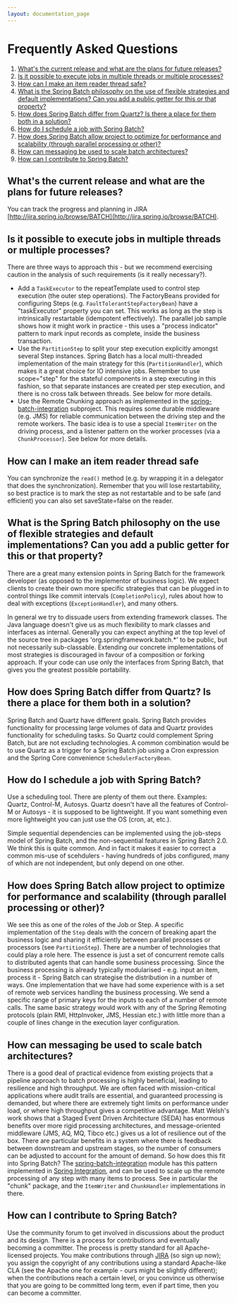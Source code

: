 ```yaml
---
layout: documentation_page
---
```

# Frequently Asked Questions

1. [What's the current release and what are the plans for future releases?](#release)
2. [Is it possible to execute jobs in multiple threads or multiple processes?](#threading)
3. [How can I make an item reader thread safe?](#threading-reader)
4. [What is the Spring Batch philosophy on the use of flexible strategies and default implementations? Can you add a public getter for this or that property?](#flexible)
5. [How does Spring Batch differ from Quartz? Is there a place for them both in a solution?](#quartz)
6. [How do I schedule a job with Spring Batch?](#schedulers)
7. [How does Spring Batch allow project to optimize for performance and scalability (through parallel processing or other)?](#parallel)
8. [How can messaging be used to scale batch architectures?](#messaging)
9. [How can I contribute to Spring Batch?](#contributions)

## <a name="release"/>What's the current release and what are the plans for future releases?

You can track the progress and planning in JIRA [http://jira.spring.io/browse/BATCH](http://jira.spring.io/browse/BATCH).

## <a name="threading"/>Is it possible to execute jobs in multiple threads or multiple processes?

There are three ways to approach this - but we recommend exercising caution in the analysis of such requirements (is it really necessary?).

* Add a `TaskExecutor` to the repeatTemplate used to control step execution (the outer step operations). The FactoryBeans provided for configuring Steps (e.g. `FaultTolerantStepFactoryBean`) have a "taskExecutor" property you can set. This works as long as the step is intrinsically restartable (idempotent effectively). The parallel job sample shows how it might work in practice - this uses a "process indicator" pattern to mark input records as complete, inside the business transaction.
* Use the `PartitionStep` to split your step execution explicitly amongst several Step instances. Spring Batch has a local multi-threaded implementation of the main strategy for this (`PartitionHandler`), which makes it a great choice for IO intensive jobs. Remember to use scope="step" for the stateful components in a step executing in this fashion, so that separate instances are created per step execution, and there is no cross talk between threads. See below for more details.
* Use the Remote Chunking approach as implemented in the [spring-batch-integration](https://github.com/spring-projects/spring-batch/tree/master/spring-batch-integration) subproject. This requires some durable middleware (e.g. JMS) for reliable communication between the driving step and the remote workers. The basic idea is to use a special `ItemWriter` on the driving process, and a listener pattern on the worker processes (via a `ChunkProcessor`). See below for more details.

## <a name="threading-reader"/>How can I make an item reader thread safe

You can synchronize the `read()` method (e.g. by wrapping it in a delegator that does the synchronization).  Remember that you will lose restartability, so best practice is to mark the step as not restartable and to be safe (and efficient) you can also set saveState=false on the reader.

## <a name="flexible"/>What is the Spring Batch philosophy on the use of flexible strategies and default implementations? Can you add a public getter for this or that property?

There are a great many extension points in Spring Batch for the framework developer (as opposed to the implementor of business logic). We expect clients to create their own more specific strategies that can be plugged in to control things like commit intervals (`CompletionPolicy`), rules about how to deal with exceptions (`ExceptionHandler`), and many others.

In general we try to dissuade users from extending framework classes. The Java language doesn't give us as much flexibility to mark classes and interfaces as internal. Generally you can expect anything at the top level of the source tree in packages 'org.springframework.batch.*' to be public, but not necessarily sub-classable. Extending our concrete implementations of most strategies is discouraged in favour of a composition or forking approach. If your code can use only the interfaces from Spring Batch, that gives you the greatest possible portability.

## <a name="quartz"/>How does Spring Batch differ from Quartz? Is there a place for them both in a solution?

Spring Batch and Quartz have different goals. Spring Batch provides functionality for processing large volumes of data and Quartz provides functionality for scheduling tasks. So Quartz could complement Spring Batch, but are not excluding technologies. A common combination would be to use Quartz as a trigger for a Spring Batch job using a Cron expression and the Spring Core convenience `SchedulerFactoryBean`.

## <a name="schedulers"/>How do I schedule a job with Spring Batch?

Use a scheduling tool. There are plenty of them out there. Examples: Quartz, Control-M, Autosys. Quartz doesn't have all the features of Control-M or Autosys - it is supposed to be lightweight. If you want something even more lightweight you can just use the OS (cron, at, etc.).

Simple sequential dependencies can be implemented using the job-steps model of Spring Batch, and the non-sequential features in Spring Batch 2.0. We think this is quite common. And in fact it makes it easier to correct a common mis-use of scehdulers - having hundreds of jobs configured, many of which are not independent, but only depend on one other.

## <a name="parallel"/>How does Spring Batch allow project to optimize for performance and scalability (through parallel processing or other)?

We see this as one of the roles of the Job or Step. A specific implementation of the `Step` deals with the concern of breaking apart the business logic and sharing it efficiently between parallel processes or processors (see `PartitionStep`). There are a number of technologies that could play a role here. The essence is just a set of concurrent remote calls to distributed agents that can handle some business processing. Since the business processing is already typically modularised - e.g. input an item, process it - Spring Batch can strategise the distribution in a number of ways. One implementation that we have had some experience with is a set of remote web services handling the business processing. We send a specific range of primary keys for the inputs to each of a number of remote calls. The same basic strategy would work with any of the Spring Remoting protocols (plain RMI, HttpInvoker, JMS, Hessian etc.) with little more than a couple of lines change in the execution layer configuration.

## <a name="messaging"/>How can messaging be used to scale batch architectures?

There is a good deal of practical evidence from existing projects that a pipeline approach to batch processing is highly beneficial, leading to resilience and high throughput. We are often faced with mission-critical applications where audit trails are essential, and guaranteed processing is demanded, but where there are extremely tight limits on performance under load, or where high throughput gives a competitive advantage. Matt Welsh's work shows that a Staged Event Driven Architecture (SEDA) has enormous benefits over more rigid processing architectures, and message-oriented middleware (JMS, AQ, MQ, Tibco etc.) gives us a lot of resilience out of the box. There are particular benefits in a system where there is feedback between downstream and upstream stages, so the number of consumers can be adjusted to account for the amount of demand. So how does this fit into Spring Batch? The [spring-batch-integration](https://github.com/spring-projects/spring-batch/tree/master/spring-batch-integration) module has this pattern implemented in [Spring Integration](http://projects.spring.io/spring-integration/), and can be used to scale up the remote processing of any step with many items to process. See in particular the "chunk" package, and the `ItemWriter` and `ChunkHandler` implementations in there.

## <a name="contributions"/>How can I contribute to Spring Batch?

Use the community forum to get involved in discussions about the product and its design. There is a process for contributions and eventually becoming a committer. The process is pretty standard for all Apache-licensed projects. You make contributions through [JIRA](http://jira.spring.io/browse/BATCH) (so sign up now); you assign the copyright of any contributions using a standard Apache-like CLA (see the Apache one for example - ours might be slightly different); when the contributions reach a certain level, or you convince us otherwise that you are going to be committed long term, even if part time, then you can become a committer.
